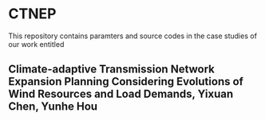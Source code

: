 # CTNEP

This repository contains paramters and source codes in the case studies of our work entitled 
## Climate-adaptive Transmission Network Expansion Planning Considering Evolutions of Wind Resources and Load Demands, Yixuan Chen, Yunhe Hou ##
